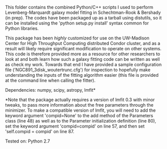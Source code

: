 This folder contains the combined Python/C++ scripts I used to perform Levenberg-Marquardt galaxy model fitting in Schechtman-Rook & Bershady (in prep). The codes have been packaged up as a tarball using distutils, so it can be installed using the 'python setup.py install' syntax common for Python libraries.

This package has been *highly* customized for use on the UW-Madison Center for High Throughput Computing distributed Condor cluster, and as a result will likely require significant modification to operate on other systems. This code is therefore provided more as a resource for other researchers to look at and both learn how such a galaxy fitting code can be written as well as check my work. Towards that end I have provided a sample configuration file ('NGC891_3disk_woutertrunc.cfg') for inspection to hopefully make understanding the inputs of the fitting algorithm easier (this file is provided at the command line when calling the fitter).

Dependencies:
numpy, scipy, astropy, lmfit*

*Note that the package actually requires a version of lmfit 0.3 with minor tweaks, to pass more information about the free parameters through the minimizer. To make a compatible version of lmfit, you will need to add the keyword argument 'compid=None' to the add method of the Parameters class (line 48) as well as to the Parameter initialization definition (line 80), set the keyword argument 'compid=compid' on line 57, and then set 'self.compid = compid' on line 87. 

Tested on: Python 2.7
